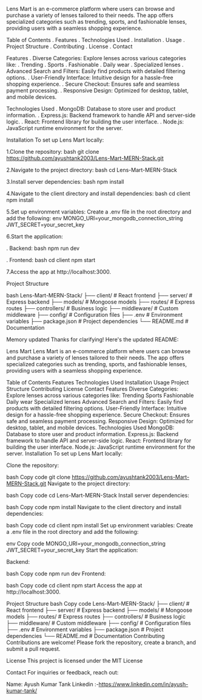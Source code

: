 Lens Mart is an e-commerce platform where users can browse and purchase a variety of lenses tailored to their needs. 
The app offers specialized categories such as trending, sports, and fashionable lenses, providing users with a seamless shopping experience.

 Table of Contents
. Features
. Technologies Used
. Installation
. Usage
. Project Structure
. Contributing
. License
. Contact

Features
. Diverse Categories: Explore lenses across various categories like:
    . Trending
    . Sports
    . Fashionable
    . Daily wear
    . Specialized lenses
. Advanced Search and Filters: Easily find products with detailed filtering options.
. User-Friendly Interface: Intuitive design for a hassle-free shopping experience.
. Secure Checkout: Ensures safe and seamless payment processing.
. Responsive Design: Optimized for desktop, tablet, and mobile devices.

Technologies Used
. MongoDB: Database to store user and product information.
. Express.js: Backend framework to handle API and server-side logic.
. React: Frontend library for building the user interface.
. Node.js: JavaScript runtime environment for the server.

Installation
To set up Lens Mart locally:

1.Clone the repository:
bash
git clone https://github.com/ayushtank2003/Lens-Mart-MERN-Stack.git

2.Navigate to the project directory:
bash
cd Lens-Mart-MERN-Stack

3.Install server dependencies:
bash
npm install

4.Navigate to the client directory and install dependencies:
bash
cd client
npm install

5.Set up environment variables: Create a .env file in the root directory and add the following:
env
MONGO_URI=your_mongodb_connection_string
JWT_SECRET=your_secret_key

6.Start the application:

. Backend:
  bash
  npm run dev

. Frontend:
  bash
  cd client
  npm start

7.Access the app at http://localhost:3000.

Project Structure
 
bash
Lens-Mart-MERN-Stack/
├── client/           # React frontend
├── server/           # Express backend
├── models/           # Mongoose models
├── routes/           # Express routes
├── controllers/      # Business logic
├── middleware/       # Custom middleware
├── config/           # Configuration files
├── .env              # Environment variables
├── package.json      # Project dependencies
└── README.md         # Documentation


Memory updated
Thanks for clarifying! Here's the updated README:

Lens Mart
Lens Mart is an e-commerce platform where users can browse and purchase a variety of lenses tailored to their needs. The app offers specialized categories such as trending, sports, and fashionable lenses, providing users with a seamless shopping experience.

Table of Contents
Features
Technologies Used
Installation
Usage
Project Structure
Contributing
License
Contact
Features
Diverse Categories: Explore lenses across various categories like:
Trending
Sports
Fashionable
Daily wear
Specialized lenses
Advanced Search and Filters: Easily find products with detailed filtering options.
User-Friendly Interface: Intuitive design for a hassle-free shopping experience.
Secure Checkout: Ensures safe and seamless payment processing.
Responsive Design: Optimized for desktop, tablet, and mobile devices.
Technologies Used
MongoDB: Database to store user and product information.
Express.js: Backend framework to handle API and server-side logic.
React: Frontend library for building the user interface.
Node.js: JavaScript runtime environment for the server.
Installation
To set up Lens Mart locally:

Clone the repository:

bash
Copy code
git clone https://github.com/ayushtank2003/Lens-Mart-MERN-Stack.git
Navigate to the project directory:

bash
Copy code
cd Lens-Mart-MERN-Stack
Install server dependencies:

bash
Copy code
npm install
Navigate to the client directory and install dependencies:

bash
Copy code
cd client
npm install
Set up environment variables: Create a .env file in the root directory and add the following:

env
Copy code
MONGO_URI=your_mongodb_connection_string
JWT_SECRET=your_secret_key
Start the application:

Backend:

bash
Copy code
npm run dev
Frontend:

bash
Copy code
cd client
npm start
Access the app at http://localhost:3000.

Project Structure
bash
Copy code
Lens-Mart-MERN-Stack/
├── client/           # React frontend
├── server/           # Express backend
├── models/           # Mongoose models
├── routes/           # Express routes
├── controllers/      # Business logic
├── middleware/       # Custom middleware
├── config/           # Configuration files
├── .env              # Environment variables
├── package.json      # Project dependencies
└── README.md         # Documentation
Contributing
Contributions are welcome! Please fork the repository, create a branch, and submit a pull request.

License
This project is licensed under the MIT License

Contact
For inquiries or feedback, reach out:

Name: Ayush Kumar Tank
Linkedin :-https://www.linkedin.com/in/ayush-kumar-tank/
